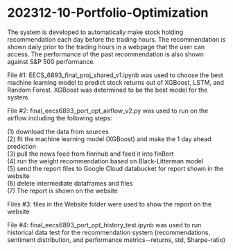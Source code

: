 # 202312-10-Portfolio-Optimization
The system is developed to automatically make stock holding recommendation each day before the trading hours. 
The recommendation is shown daily prior to the trading hours in a webpage that the user can access. 
The performance of the past recommendation is also shown against S&P 500 performance.

File #1:
EECS_6893_final_proj_shared_v1.ipynb was used to choose the best machine learning model to predict stock returns out of XGBoost, LSTM, and Random Forest. XGBoost was determined to be the best model for the system.

File #2:
final_eecs6893_port_opt_airflow_v2.py was used to run on the airflow including the following steps:

(1)  download the data from sources   
(2)  fit the machine learning model (XGBoost) and make the 1 day ahead prediction   
(3)  pull the news feed from finnhub and feed it into finBert   
(4)  run the weight recommendation based on Black-Litterman model   
(5)  send the report files to Google Cloud databucket for report shown in the website   
(6)    delete intermediate dataframes and files   
(7)    The report is shown on the website   

Files #3: files in the Website folder were used to show the report on the website

File #4: final_eecs6893_port_opt_history_test.ipynb was used to run historical data test for the recommendation system (recommendations, sentiment distribution, and performance metrics--returns, std, Sharpe-ratio)
